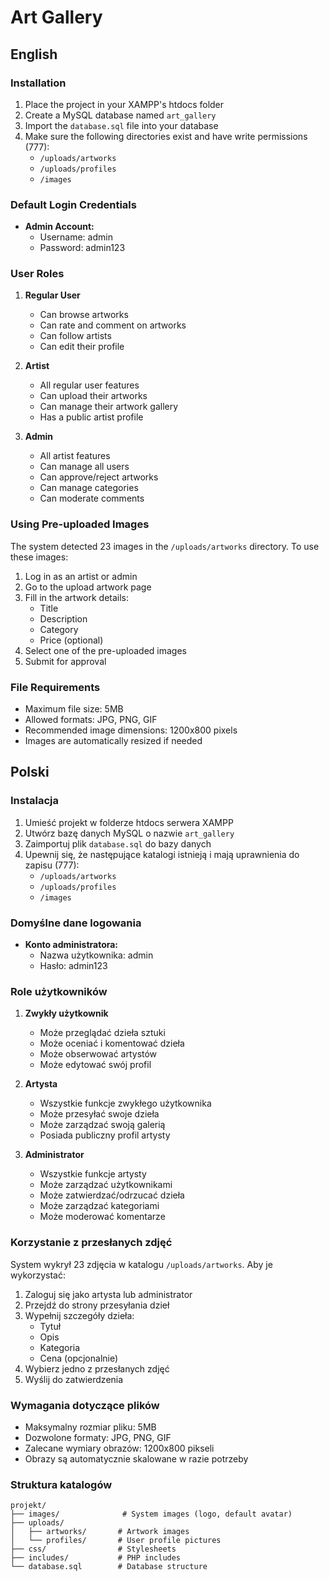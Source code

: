 # Art Gallery

## English

### Installation
1. Place the project in your XAMPP's htdocs folder
2. Create a MySQL database named `art_gallery`
3. Import the `database.sql` file into your database
4. Make sure the following directories exist and have write permissions (777):
   - `/uploads/artworks`
   - `/uploads/profiles`
   - `/images`

### Default Login Credentials
- **Admin Account:**
  - Username: admin
  - Password: admin123

### User Roles
1. **Regular User**
   - Can browse artworks
   - Can rate and comment on artworks
   - Can follow artists
   - Can edit their profile

2. **Artist**
   - All regular user features
   - Can upload their artworks
   - Can manage their artwork gallery
   - Has a public artist profile

3. **Admin**
   - All artist features
   - Can manage all users
   - Can approve/reject artworks
   - Can manage categories
   - Can moderate comments

### Using Pre-uploaded Images
The system detected 23 images in the `/uploads/artworks` directory. To use these images:

1. Log in as an artist or admin
2. Go to the upload artwork page
3. Fill in the artwork details:
   - Title
   - Description
   - Category
   - Price (optional)
4. Select one of the pre-uploaded images
5. Submit for approval

### File Requirements
- Maximum file size: 5MB
- Allowed formats: JPG, PNG, GIF
- Recommended image dimensions: 1200x800 pixels
- Images are automatically resized if needed

## Polski

### Instalacja
1. Umieść projekt w folderze htdocs serwera XAMPP
2. Utwórz bazę danych MySQL o nazwie `art_gallery`
3. Zaimportuj plik `database.sql` do bazy danych
4. Upewnij się, że następujące katalogi istnieją i mają uprawnienia do zapisu (777):
   - `/uploads/artworks`
   - `/uploads/profiles`
   - `/images`

### Domyślne dane logowania
- **Konto administratora:**
  - Nazwa użytkownika: admin
  - Hasło: admin123

### Role użytkowników
1. **Zwykły użytkownik**
   - Może przeglądać dzieła sztuki
   - Może oceniać i komentować dzieła
   - Może obserwować artystów
   - Może edytować swój profil

2. **Artysta**
   - Wszystkie funkcje zwykłego użytkownika
   - Może przesyłać swoje dzieła
   - Może zarządzać swoją galerią
   - Posiada publiczny profil artysty

3. **Administrator**
   - Wszystkie funkcje artysty
   - Może zarządzać użytkownikami
   - Może zatwierdzać/odrzucać dzieła
   - Może zarządzać kategoriami
   - Może moderować komentarze

### Korzystanie z przesłanych zdjęć
System wykrył 23 zdjęcia w katalogu `/uploads/artworks`. Aby je wykorzystać:

1. Zaloguj się jako artysta lub administrator
2. Przejdź do strony przesyłania dzieł
3. Wypełnij szczegóły dzieła:
   - Tytuł
   - Opis
   - Kategoria
   - Cena (opcjonalnie)
4. Wybierz jedno z przesłanych zdjęć
5. Wyślij do zatwierdzenia

### Wymagania dotyczące plików
- Maksymalny rozmiar pliku: 5MB
- Dozwolone formaty: JPG, PNG, GIF
- Zalecane wymiary obrazów: 1200x800 pikseli
- Obrazy są automatycznie skalowane w razie potrzeby

### Struktura katalogów
```
projekt/
├── images/              # System images (logo, default avatar)
├── uploads/
│   ├── artworks/       # Artwork images
│   └── profiles/       # User profile pictures
├── css/                # Stylesheets
├── includes/           # PHP includes
└── database.sql        # Database structure
``` 